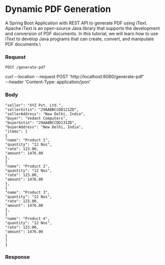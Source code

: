 
# Dynamic PDF Generation

 A Spring Boot Application with REST API to generate PDF using iText.\
Apache iText is an open-source Java library that supports the development and conversion of PDF documents. In this tutorial, we will learn how to use iText to develop Java programs that can create, convert, and manipulate PDF documents.\
### Request
`POST /generate-pdf`

curl --location --request POST 'http://localhost:8080/generate-pdf' \
--header 'Content-Type: application/json' 

### Body
```--data-raw '{
"seller": "XYZ Pvt. Ltd.",
"sellerGstin": "29AABBCCDD121ZD", 
"sellerAddress": "New Delhi, India", 
"buyer": "Vedant Computers",
"buyerGstin": "29AABBCCDD131ZD",
"buyerAddress": "New Delhi, India", 
"items": [
{
"name": "Product 1", 
"quantity": "12 Nos", 
"rate": 123.00,
"amount": 1476.00 
},
{
"name": "Product 2", 
"quantity": "12 Nos", 
"rate": 123.00,
"amount": 1476.00 
},
{
"name": "Product 3", 
"quantity": "12 Nos", 
"rate": 123.00,
"amount": 1476.00 
},
{
"name": "Product 4", 
"quantity": "12 Nos", 
"rate": 123.00,
"amount": 1476.00 
}
] 
}
```
### Response



